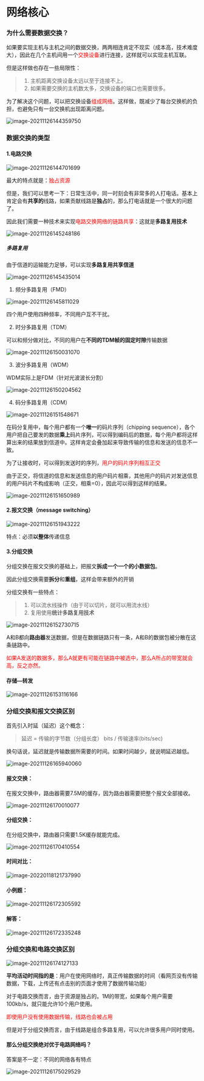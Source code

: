 # 网络核心

### 为什么需要数据交换？

如果要实现主机与主机之间的数据交换，两两相连肯定不现实（成本高，技术难度大），因此在几个主机间用一个<font color="red">交换设备</font>进行连接，这样就可以实现主机互联。

但是这样做也存在一些局限性：

>1. 主机距离交换设备太远以至于连接不上。
>2. 如果需要交换的主机数太多，交换设备的端口也需要很多。

为了解决这个问题，可以把交换设备<font color='red'>组成网络</font>。这样做，既减少了每台交换机的负担，也避免只有一台交换机出现距离问题。

![image-20211126144359750](https://gitee.com/ccnuktd/pic-bed/raw/master/image-20211126144359750.png)

### 数据交换的类型

#### 1.电路交换

![image-20211126144701699](https://gitee.com/ccnuktd/pic-bed/raw/master/image-20211126144701699.png)

最大的特点就是：<font color='red'>独占资源</font>

但是，我们可以思考一下：日常生活中，同一时刻会有非常多的人打电话。基本上肯定会有**共享的**线路，如果贡献线路是**独占**的，那么打电话就是一个很大的问题了。

因此我们需要一种技术来实现<font color='red'>电路交换网络的链路共享</font>：这就是**多路复用技术**

![image-20211126145248186](https://gitee.com/ccnuktd/pic-bed/raw/master/image-20211126145248186.png)

##### 多路复用

由于信道的运输能力足够，可以实现**多路复用共享信道**

![image-20211126145435014](https://gitee.com/ccnuktd/pic-bed/raw/master/image-20211126145435014.png)

1. 频分多路复用（FMD）

![image-20211126145811029](https://gitee.com/ccnuktd/pic-bed/raw/master/image-20211126145811029.png)

四个用户使用四种频率，不同用户互不干扰。

2. 时分多路复用（TDM）

可以和频分做对比，不同的用户在**不同的TDM帧的固定时隙**传输数据

![image-20211126150031070](https://gitee.com/ccnuktd/pic-bed/raw/master/image-20211126150031070.png)

3. 波分多路复用（WDM）

WDM实际上是FDM（针对光波波长分割）

![image-20211126150204562](https://gitee.com/ccnuktd/pic-bed/raw/master/image-20211126150204562.png)

4. 码分多路复用（CDM）

![image-20211126151548671](https://gitee.com/ccnuktd/pic-bed/raw/master/image-20211126151548671.png)

在码分复用中，每个用户都有一个**唯一**的码片序列（chipping sequence），各个用户把自己要发的数据**乘上**码片序列，可以得到编码后的数据，每个用户都将这样算出来的结果放到信道中。这样肯定会叠加起来导致传输的信息和发送的信息不一致。

为了让接收时，可以得到发送时的序列，<font color="red">用户的码片序列相互正交</font>

由于正交，将信道的信息和发送信息的用户码片相乘，其他用户的码片对发送信息的用户码片不构成影响（正交，相乘=0），因此可以得到这样的结果。

![image-20211126151650989](https://gitee.com/ccnuktd/pic-bed/raw/master/image-20211126151650989.png)

#### 2.报文交换（message switching）

![image-20211126151943222](https://gitee.com/ccnuktd/pic-bed/raw/master/image-20211126151943222.png)

特点：必须**以整体**传递信息

#### 3.分组交换

分组交换在报文交换的基础上，把报文**拆成一个一个的小数据包**。

因此分组交换需要**拆分**和**重组**，这样会带来额外的开销

分组交换有一些特点：

>1. 可以流水线操作（由于可以切片，就可以用流水线）
>2. 复用使用**统计多路复用技术**

![image-20211126152730715](https://gitee.com/ccnuktd/pic-bed/raw/master/image-20211126152730715.png)

A和B都向**路由器**发送数据，但是在数据链路只有一条，A和B的数据包被分散在这条链路中。

<font color="red">如果A发送的数据多，那么A就更有可能在链路中被选中，那么A所占的带宽就会高，反之亦然。</font>

#### 存储—转发

![image-20211126153116166](https://gitee.com/ccnuktd/pic-bed/raw/master/image-20211126153116166.png)

### 分组交换和报文交换区别

首先引入时延（延迟）这个概念：

>延迟 = 传输的字节数（分组长度） bits / 传输速率(bits/sec)

换句话说，延迟就是传输数据所需要的时间。如果时间越少，就说明延迟越低。

![image-20211126165940060](https://gitee.com/ccnuktd/pic-bed/raw/master/image-20211126165940060.png)

#### 报文交换：

在报文交换中，路由器需要7.5M的缓存，因为路由器需要把整个报文全部接收。

![image-20211126170010077](https://gitee.com/ccnuktd/pic-bed/raw/master/image-20211126170010077.png)

#### 分组交换：

在分组交换中，路由器只需要1.5K缓存就能完成。

![image-20211126170410554](https://gitee.com/ccnuktd/pic-bed/raw/master/image-20211126170410554.png)

#### 时间对比：

![image-20220118121737990](https://gitee.com/ccnuktd/pic-bed/raw/master/image-20220118121737990.png)

#### 小例题：

![image-20211126172305592](https://gitee.com/ccnuktd/pic-bed/raw/master/image-20211126172305592.png)

#### 解答：

![image-20211126172335248](https://gitee.com/ccnuktd/pic-bed/raw/master/image-20211126172335248.png)

### 分组交换和电路交换区别

![image-20211126174127133](https://gitee.com/ccnuktd/pic-bed/raw/master/image-20211126174127133.png)

**平均活动时间指的是**：用户在使用网络时，真正传输数据的时间（看网页没有传输数据，下载，上传还有点击别的页面才使用了数据传输功能）

对于电路交换而言，由于资源是独占的。1M的带宽，如果每个用户需要100kb/s，就只能允许10个用户使用。

<font color="red">即使用户没有使用数据传输，线路也会被占用</font>

但是对于分组交换而言，由于线路是组合多路复用，可以允许很多用户同时使用。

#### 那么分组交换绝对优于电路网络吗？

答案是不一定：不同的网络各有特点

![image-20211126175029529](https://gitee.com/ccnuktd/pic-bed/raw/master/image-20211126175029529.png)